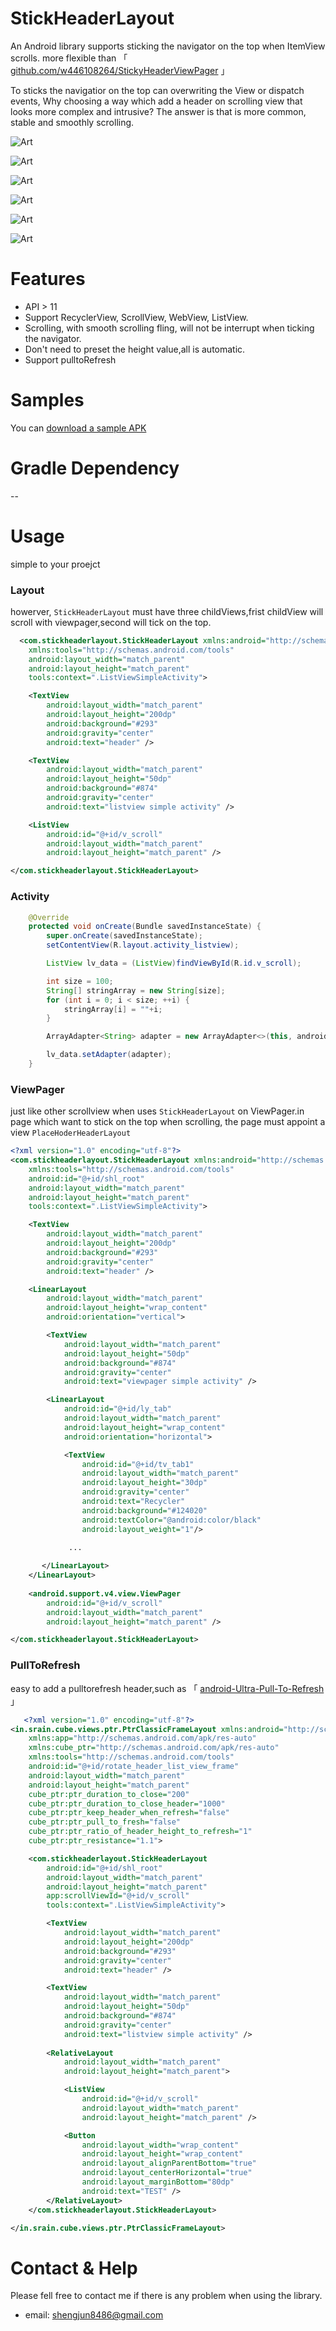 StickHeaderLayout
======================

An Android library supports sticking the navigator on the top when ItemView scrolls. more flexible than 「 [github.com/w446108264/StickyHeaderViewPager](https://github.com/w446108264/StickyHeaderViewPager) 」


To sticks the navigatior on the top can overwriting the View or dispatch events,
Why choosing a way which add a header on scrolling view that looks more complex and intrusive? The answer is that is more common, stable and smoothly scrolling.
  
![Art](https://github.com/w446108264/StickHeaderLayout/raw/master/output/little.gif)

![Art](https://github.com/w446108264/StickHeaderLayout/raw/master/output/p1.jpg)
  
![Art](https://github.com/w446108264/StickHeaderLayout/raw/master/output/p2.jpg)
   
![Art](https://github.com/w446108264/StickHeaderLayout/raw/master/output/p3.jpg)
 
![Art](https://github.com/w446108264/StickHeaderLayout/raw/master/output/listview.gif)
  
![Art](https://github.com/w446108264/StickHeaderLayout/raw/master/output/viewpager.gif)


# Features

* API > 11 
* Support RecyclerView, ScrollView, WebView, ListView.
* Scrolling, with smooth scrolling fling, will not be interrupt when ticking the navigator.
* Don't need to preset the height value,all is automatic.
* Support pulltoRefresh

# Samples

You can [download a sample APK](https://github.com/w446108264/StickHeaderLayout/raw/master/output/simple.apk) 



# Gradle Dependency



--


# Usage
 
simple to your proejct
 
### Layout
 
howerver, `StickHeaderLayout` must have three childViews,frist childView will scroll with viewpager,second will tick on the top.

```xml
  <com.stickheaderlayout.StickHeaderLayout xmlns:android="http://schemas.android.com/apk/res/android"
    xmlns:tools="http://schemas.android.com/tools"
    android:layout_width="match_parent"
    android:layout_height="match_parent"
    tools:context=".ListViewSimpleActivity">

    <TextView
        android:layout_width="match_parent"
        android:layout_height="200dp"
        android:background="#293"
        android:gravity="center"
        android:text="header" />

    <TextView
        android:layout_width="match_parent"
        android:layout_height="50dp"
        android:background="#874"
        android:gravity="center"
        android:text="listview simple activity" />

    <ListView
        android:id="@+id/v_scroll"
        android:layout_width="match_parent"
        android:layout_height="match_parent" />

</com.stickheaderlayout.StickHeaderLayout>
```
 
### Activity

```java
    @Override
    protected void onCreate(Bundle savedInstanceState) {
        super.onCreate(savedInstanceState);
        setContentView(R.layout.activity_listview);

        ListView lv_data = (ListView)findViewById(R.id.v_scroll);

        int size = 100;
        String[] stringArray = new String[size];
        for (int i = 0; i < size; ++i) {
            stringArray[i] = ""+i;
        }

        ArrayAdapter<String> adapter = new ArrayAdapter<>(this, android.R.layout.simple_list_item_1, stringArray);

        lv_data.setAdapter(adapter);
    }
```

### ViewPager
just like other scrollview when uses `StickHeaderLayout` on ViewPager.in page which want to stick on the top when scrolling, the page must appoint a view `PlaceHoderHeaderLayout` 

```xml
<?xml version="1.0" encoding="utf-8"?>
<com.stickheaderlayout.StickHeaderLayout xmlns:android="http://schemas.android.com/apk/res/android"
    xmlns:tools="http://schemas.android.com/tools"
    android:id="@+id/shl_root"
    android:layout_width="match_parent"
    android:layout_height="match_parent"
    tools:context=".ListViewSimpleActivity">

    <TextView
        android:layout_width="match_parent"
        android:layout_height="200dp"
        android:background="#293"
        android:gravity="center"
        android:text="header" />

    <LinearLayout
        android:layout_width="match_parent"
        android:layout_height="wrap_content"
        android:orientation="vertical">

        <TextView
            android:layout_width="match_parent"
            android:layout_height="50dp"
            android:background="#874"
            android:gravity="center"
            android:text="viewpager simple activity" />

        <LinearLayout
            android:id="@+id/ly_tab"
            android:layout_width="match_parent"
            android:layout_height="wrap_content"
            android:orientation="horizontal">

            <TextView
                android:id="@+id/tv_tab1"
                android:layout_width="match_parent"
                android:layout_height="30dp"
                android:gravity="center"
                android:text="Recycler"
                android:background="#124020"
                android:textColor="@android:color/black"
                android:layout_weight="1"/>
               
             ...        

       </LinearLayout>
    </LinearLayout>
 
    <android.support.v4.view.ViewPager
        android:id="@+id/v_scroll"
        android:layout_width="match_parent"
        android:layout_height="match_parent" />

</com.stickheaderlayout.StickHeaderLayout>
```

### PullToRefresh
easy to add a pulltorefresh header,such as 「 [android-Ultra-Pull-To-Refresh](https://github.com/liaohuqiu/android-Ultra-Pull-To-Refresh) 」

```xml
   <?xml version="1.0" encoding="utf-8"?>
<in.srain.cube.views.ptr.PtrClassicFrameLayout xmlns:android="http://schemas.android.com/apk/res/android"
    xmlns:app="http://schemas.android.com/apk/res-auto"
    xmlns:cube_ptr="http://schemas.android.com/apk/res-auto"
    xmlns:tools="http://schemas.android.com/tools"
    android:id="@+id/rotate_header_list_view_frame"
    android:layout_width="match_parent"
    android:layout_height="match_parent"
    cube_ptr:ptr_duration_to_close="200"
    cube_ptr:ptr_duration_to_close_header="1000"
    cube_ptr:ptr_keep_header_when_refresh="false"
    cube_ptr:ptr_pull_to_fresh="false"
    cube_ptr:ptr_ratio_of_header_height_to_refresh="1"
    cube_ptr:ptr_resistance="1.1">

    <com.stickheaderlayout.StickHeaderLayout
        android:id="@+id/shl_root"
        android:layout_width="match_parent"
        android:layout_height="match_parent"
        app:scrollViewId="@+id/v_scroll"
        tools:context=".ListViewSimpleActivity">

        <TextView
            android:layout_width="match_parent"
            android:layout_height="200dp"
            android:background="#293"
            android:gravity="center"
            android:text="header" />

        <TextView
            android:layout_width="match_parent"
            android:layout_height="50dp"
            android:background="#874"
            android:gravity="center"
            android:text="listview simple activity" />
 
        <RelativeLayout
            android:layout_width="match_parent"
            android:layout_height="match_parent">

            <ListView
                android:id="@+id/v_scroll"
                android:layout_width="match_parent"
                android:layout_height="match_parent" />

            <Button
                android:layout_width="wrap_content"
                android:layout_height="wrap_content"
                android:layout_alignParentBottom="true"
                android:layout_centerHorizontal="true"
                android:layout_marginBottom="80dp"
                android:text="TEST" />
        </RelativeLayout>
    </com.stickheaderlayout.StickHeaderLayout>

</in.srain.cube.views.ptr.PtrClassicFrameLayout>
```


# Contact & Help

Please fell free to contact me if there is any problem when using the library.

* email: shengjun8486@gmail.com 

 

